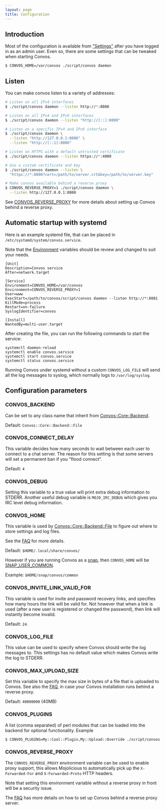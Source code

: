 ```yaml
---
layout: page
title: Configuration
---
```


<ul class="toc"></ul>

## Introduction

Most of the configuration is available from ["Settings"](https://convos.by/2019/11/24/convos-one-point-two.html)
after you have logged in as an admin user. Even so, there are some settings
that can be tweaked when starting Convos.

```bash
$ CONVOS_HOME=/var/convos ./script/convos daemon
```

## Listen

You can make convos listen to a variety of addresses:

```bash
# Listen on all IPv4 interfaces
$ ./script/convos daemon --listen http://*:8080

# Listen on all IPv4 and IPv6 interfaces
$ ./script/convos daemon --listen "http://[::]:8000"

# Listen on a specific IPv4 and IPv6 interface
$ ./script/convos daemon \
  --listen "http://127.0.0.1:8080" \
  --listen "http://[::1]:8080"

# Listen on HTTPS with a default untrusted certificate
$ ./script/convos daemon --listen https://*:4000

# Use a custom certificate and key
$ ./script/convos daemon --listen \
  "https://*:8000?cert=/path/to/server.crt&key=/path/to/server.key"

# Make convos available behind a reverse proxy
$ CONVOS_REVERSE_PROXY=1 ./script/convos daemon \
  --listen http://127.0.0.1:8080
```

See [CONVOS_REVERSE_PROXY](#mojoreverseproxy) for more details about setting
up Convos behind a reverse proxy.

## Automatic startup with systemd

Here is an example systemd file, that can be placed in
`/etc/systemd/system/convos.service`.

Note that the [Environment](#environment) variables should be review and
changed to suit your needs.

```
[Unit]
Description=Convos service
After=network.target

[Service]
Environment=CONVOS_HOME=/var/convos
Environment=CONVOS_REVERSE_PROXY=1
User=www
ExecStart=/path/to/convos/script/convos daemon --listen http://*:8081
KillMode=process
Restart=on-failure
SyslogIdentifier=convos

[Install]
WantedBy=multi-user.target
```

After creating the file, you can run the following commands to start the
service:

```
systemctl daemon-reload
systemctl enable convos.service
systemctl start convos.service
systemctl status convos.service
```

Running Convos under systemd without a custom `CONVOS_LOG_FILE` will send all
the log messages to syslog, which normally logs to `/var/log/syslog`.

## Configuration parameters

### CONVOS_BACKEND

Can be set to any class name that inherit from
[Convos::Core::Backend](https://github.com/Nordaaker/convos/blob/master/lib/Convos/Core/Backend.pm).

Default: `Convos::Core::Backend::File`

### CONVOS_CONNECT_DELAY

This variable decides how many seconds to wait between each user to connect
to a chat server. The reason for this setting is that some servers will set
a permanent ban if you "flood connect".

Default: `4`

### CONVOS_DEBUG

Setting this variable to a true value will print extra debug information to
STDERR. Another useful debug variable is `MOJO_IRC_DEBUG` which gives you
IRC level debug information.

### CONVOS_HOME

This variable is used by
[Convos::Core::Backend::File](https://github.com/Nordaaker/convos/blob/master/lib/Convos/Core/Backend/File.pm)
to figure out where to store settings and log files.

See the [FAQ](./faq) for more details.

Default: `$HOME/.local/share/convos/`

However if you are running Convos as a [snap](https://snapcraft.io/convos/), then
`CONVOS_HOME` will be
[SNAP_USER_COMMON](https://snapcraft.io/docs/environment-variables).

Example: `$HOME/snap/convos/common`

### CONVOS_INVITE_LINK_VALID_FOR

This variable is used for invite and password recovery links, and specifies how
many hours the link will be valid for. Not however that when a link is used
(after a new user is registered or changed the password), then link will
instantly become invalid.

Default: `24`.

### CONVOS_LOG_FILE

This value can be used to specify where Convos should write the log messages
to. This settings has no default value which makes Convos write the log to
STDERR.

### CONVOS_MAX_UPLOAD_SIZE

Set this variable to specify the max size in bytes of a file that is uploaded
to Convos. See also the [FAQ](./faq.html#can-convos-run-behind-behind-my-favorite-web-server),
in case your Convos installation runs behind a reverse proxy.

Default: `40000000` (40MB)

### CONVOS_PLUGINS

A list (comma separated) of perl modules that can be loaded into the backend
for optional functionality. Example

```bash
$ CONVOS_PLUGINS=My::Cool::Plugin,My::Upload::Override ./script/convos daemon
```

### CONVOS_REVERSE_PROXY

The `CONVOS_REVERSE_PROXY` environment variable can be used to enable proxy
support, this allows Mojolicious to automatically pick up the
`X-Forwarded-For` and `X-Forwarded-Proto` HTTP headers.

Note that setting this environment variable without a reverse proxy in front
will be a security issue.

The [FAQ](./faq.html#can-convos-run-behind-behind-my-favorite-web-server)
has more details on how to set up Convos behind a reverse proxy server.
